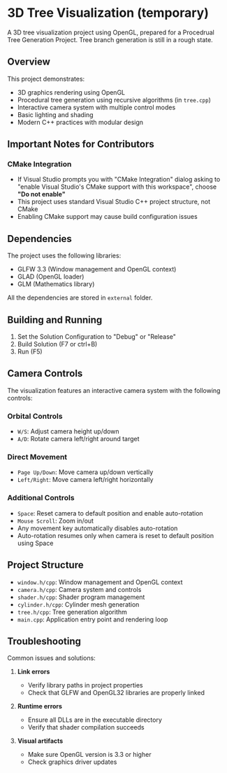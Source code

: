 # 3D Tree Visualization (temporary)

A 3D tree visualization project using OpenGL, prepared for a Procedrual Tree Generation Project. 
Tree branch generation is still in a rough state. 

## Overview

This project demonstrates:
- 3D graphics rendering using OpenGL
- Procedural tree generation using recursive algorithms (in `tree.cpp`)
- Interactive camera system with multiple control modes
- Basic lighting and shading
- Modern C++ practices with modular design

## Important Notes for Contributors

### CMake Integration
- If Visual Studio prompts you with "CMake Integration" dialog asking to "enable Visual Studio's CMake support with this workspace", choose **"Do not enable"**
- This project uses standard Visual Studio C++ project structure, not CMake
- Enabling CMake support may cause build configuration issues

## Dependencies

The project uses the following libraries:
- GLFW 3.3 (Window management and OpenGL context)
- GLAD (OpenGL loader)
- GLM (Mathematics library)

All the dependencies are stored in `external` folder.

## Building and Running

1. Set the Solution Configuration to "Debug" or "Release"
2. Build Solution (F7 or ctrl+B)
3. Run (F5)

## Camera Controls

The visualization features an interactive camera system with the following controls:

### Orbital Controls
- `W/S`: Adjust camera height up/down
- `A/D`: Rotate camera left/right around target

### Direct Movement
- `Page Up/Down`: Move camera up/down vertically
- `Left/Right`: Move camera left/right horizontally

### Additional Controls
- `Space`: Reset camera to default position and enable auto-rotation
- `Mouse Scroll`: Zoom in/out
- Any movement key automatically disables auto-rotation
- Auto-rotation resumes only when camera is reset to default position using Space

## Project Structure

- `window.h/cpp`: Window management and OpenGL context
- `camera.h/cpp`: Camera system and controls
- `shader.h/cpp`: Shader program management
- `cylinder.h/cpp`: Cylinder mesh generation
- `tree.h/cpp`: Tree generation algorithm
- `main.cpp`: Application entry point and rendering loop

## Troubleshooting

Common issues and solutions:

1. **Link errors**
   - Verify library paths in project properties
   - Check that GLFW and OpenGL32 libraries are properly linked

2. **Runtime errors**
   - Ensure all DLLs are in the executable directory
   - Verify that shader compilation succeeds

3. **Visual artifacts**
   - Make sure OpenGL version is 3.3 or higher
   - Check graphics driver updates
